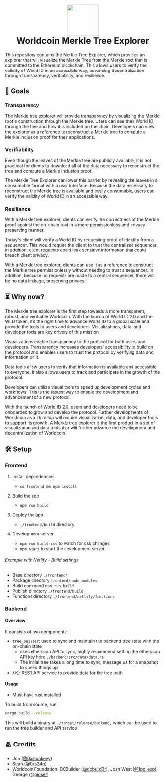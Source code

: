 <h1 align="center">
  <br>
  <a href="https://github.com/diamondpawsinc/wld-merkle-tree-explorer"><img src="https://raw.githubusercontent.com/diamondpawsinc/wld-merkle-tree-explorer/main/frontend/img/logo-small.svg" width="100"></a>
  <br>
    Worldcoin Merkle Tree Explorer
  <br>
</h1>

This repository contains the Merkle Tree Explorer, which provides an explorer that will visualize the Merkle Tree from the Merkle root that is committed to the Ethereum blockchain. This allows users to verify the validity of World ID in an accessible way, advancing decentralization through transparency, verifiability, and resilience.

## 🎯 Goals

### Transparency

The Merkle tree explorer will provide transparency by visualizing the Merkle root's construction through the Merkle tree. Users can see their World ID through the tree and how it is included on the chain. Developers can view the explorer as a reference to reconstruct a Merkle tree to compute a Merkle inclusion proof for their applications. 

### Verifiability

Even though the leaves of the Merkle tree are publicly available, it is not practical for clients to download all of the data necessary to reconstruct the tree and compute a Merkle inclusion proof. 

The Merkle Tree Explorer can lower this barrier by revealing the leaves in a consumable format with a user interface. Because the data necessary to reconstruct the Merkle tree is available and easily consumable, users can verify the validity of World ID in an accessible way.

### Resilience

With a Merkle tree explorer, clients can verify the correctness of the Merkle proof against the on-chain root in a more permissionless and privacy-preserving manner. 

Today's client will verify a World ID by requesting proof of identity from a sequencer. This would require the client to trust the centralized sequencer. In addition, client requests could leak sensitive information that could breach client privacy.

With a Merkle tree explorer, clients can use it as a reference to construct the Merkle tree permissionlessly without needing to trust a sequencer. In addition, because no requests are made to a central sequencer, there will be no data leakage, preserving privacy.

## ⏳ Why now?

The Merkle tree explorer is the first step towards a more transparent, robust, and verifiable Worldcoin. With the launch of World ID 2.0 and the WLD token, it’s the right time to advance World ID to a global scale and provide the tools to users and developers. Visualizations, data, and developer tools are key drivers of this mission. 

Visualizations enable transparency to the protocol for both users and developers. Transparency increases developers' accessibility to build on the protocol and enables users to trust the protocol by verifying data and information on it.

Data tools allow users to verify that information is available and accessible to everyone. It also allows users to track and participate in the growth of the protocol. 

Developers can utilize visual tools to speed up development cycles and workflows. This is the fastest way to enable the development and advancement of a new protocol.

With the launch of World ID 2.0, users and developers need to be onboarded to grow and develop the protocol. Further developments of Worldcoin as a zk rollup will require visualization, data, and developer tools to support its growth. A Merkle tree explorer is the first product in a set of visualization and data tools that will further advance the development and decentralization of Worldcoin.

## 🛠️ Setup

### Frontend

1. Install dependencies

   - `cd frontend && npm install`

2. Build the app

   - `npm run build`

3. Deploy the app

   - `./frontend/build` directory

4. Development server

   - `npm run build-css` to watch for css changes
   - `npm start` to start the development server

###### Example with Netlify - Build settings

- Base directory `./frontend/`
- Package directory `frontend/node_modules`
- Build command `npm run build`
- Publish directory `./frontend/build`
- Functions directory `./frontend/netlify/functions`

### Backend

#### Overview

It consists of two components:

- `tree_builder`: used to sync and maintain the backend tree state with the on-chain state
  - uses etherscan API to sync, highly recommend setting the etherscan API key here `./backend/src/data/data.rs`
  - The initial tree takes a long time to sync; message us for a snapshot to speed things up
- `API`: REST API service to provide data for the tree path

#### Usage

- Must have rust installed

To build from source, run

```bash
cargo build --release
```

This will build a binary at `./target/release/backend,` which can be used to run the
tree builder and API service

## 🫂 Credits

- Jon ([@0xmonkeyy](https://github.com/0xmonkeyy))
- Sean ([@0xs34n](https://github.com/0xs34n))
- Worldcoin Foundation: DCBuilder ([@dcbuild3r](https://github.com/dcbuild3r)), Josh West ([@1pc_exp](https://x.com/1pc_exp)), George ([@gioser](https://x.com/0xgioser))
